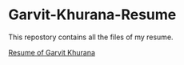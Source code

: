 # Garvit-Khurana-Resume
This repostory contains all the files of my resume.

[Resume of Garvit Khurana]()
